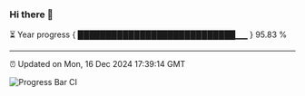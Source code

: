 ### Hi there 👋

⏳ Year progress { ████████████████████████████▁▁ } 95.83 %

---

⏰ Updated on Mon, 16 Dec 2024 17:39:14 GMT

![Progress Bar CI](https://github.com/IshwaranRudhara/GIT-ACTION/workflows/Progress%20Bar%20CI/badge.svg)
